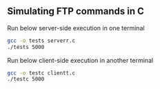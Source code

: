 <h2>Simulating FTP commands in C</h2>

<p>Run below server-side execution in one terminal</p>

```bash
gcc -o tests serverr.c
./tests 5000
```

<p>Run below client-side execution in another terminal</p>

```bash
gcc -o testc clientt.c
./testc 5000
```


